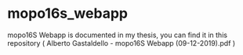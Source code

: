 # mopo16s_webapp
mopo16S Webapp is documented in my thesis, you can find it in this repository
( Alberto Gastaldello - mopo16S Webapp (09-12-2019).pdf )
